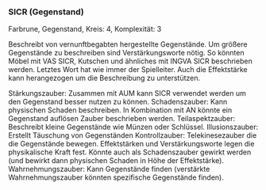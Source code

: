 ### SICR (Gegenstand)

Farbrune, Gegenstand, Kreis: 4, Komplexität: 3

Beschreibt von vernunftbegabten hergestellte Gegenstände. Um größere Gegenstände zu beschreiben sind
Verstärkungsworte nötig. So könnten Möbel mit VAS SICR, Kutschen und ähnliches mit INGVA SICR beschrieben werden.
Letztes Wort hat wie immer der Spielleiter. Auch die Effektstärke kann herangezogen um die Beschreibung zu
unterstützen.

Stärkungszauber: Zusammen mit AUM kann SICR verwendet werden um den Gegenstand besser nutzen zu können.
Schadenszauber: Kann physischen Schaden beschreiben. In Kombination mit AN könnte ein Gegenstand auflösen Zauber
beschrieben werden.
Teilaspektzauber: Beschreibt kleine Gegenstände wie Münzen oder Schlüssel.
Illusionszauber: Erstellt Täuschung von Gegenständen
Kontrollzauber: Telekinesezauber die die Gegenstände bewegen. Effektstärken und Verstärkungsworte legen die
physikalische Kraft fest. Könnte auch als Schadenszauber gewirkt werden (und bewirkt dann physischen Schaden in Höhe
der Effektstärke).
Wahrnehmungszauber: Kann Gegenstände finden (verstärkte Wahrnehmungszauber könnten spezifische Gegenstände finden).
